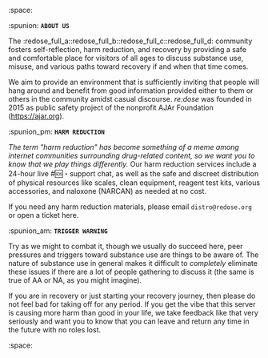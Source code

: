 :space: 

:spunion: **`ABOUT US`**

The :redose_full_a::redose_full_b::redose_full_c::redose_full_d: community fosters self-reflection, harm reduction, and recovery by providing a safe and comfortable place for visitors of all ages to discuss substance use, misuse, and various paths toward recovery if and when that time comes. 

We aim to provide an environment that is sufficiently inviting that people will hang around and benefit from good information provided either to them or others in the community amidst casual discourse. *re:dose* was founded in 2015 as public safety project of the nonprofit AJAr Foundation (https://ajar.org).

:spunion_pm: **`HARM REDUCTION`**

*The term "harm reduction" has become something of a meme among internet communities surrounding drug-related content, so we want you to know that we play things differently.* Our harm reduction services include a 24-hour live #🆘・support chat, as well as the safe and discreet distribution of physical resources like scales, clean equipment, reagent test kits, various accessories, and naloxone (NARCAN) as needed at no cost.

If you need any harm reduction materials, please email `distro@redose.org` or open a ticket here.

:spunion_am: **`TRIGGER WARNING`**

Try as we might to combat it, though we usually do succeed here, peer pressures and triggers toward substance use are things to be aware of. The nature of substance use in general makes it difficult to *completely* eliminate these issues if there are a lot of people gathering to discuss it (the same is true of AA or NA, as you might imagine).

If you are in recovery or just starting your recovery journey, then please do not feel bad for taking off for any period. If you get the vibe that this server is causing more harm than good in your life, we take feedback like that very seriously and want you to know that you can leave and return any time in the future with no roles lost.

:space:

